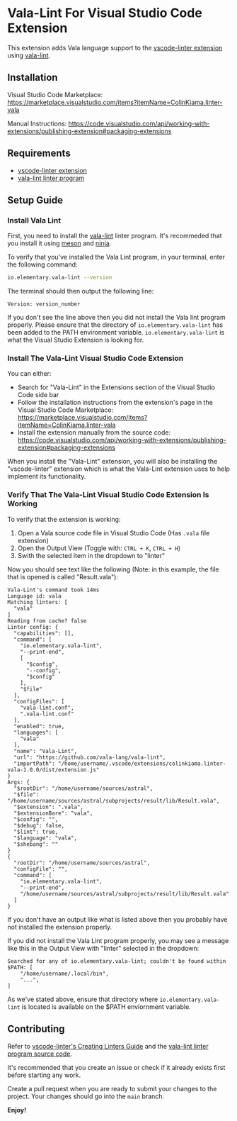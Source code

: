 # Vala-Lint For Visual Studio Code Extension

This extension adds Vala language support to the [vscode-linter extension](https://github.com/fnando/vscode-linter) using [vala-lint](https://github.com/vala-lang/vala-lint).

## Installation

Visual Studio Code Marketplace: https://marketplace.visualstudio.com/items?itemName=ColinKiama.linter-vala

Manual Instructions: https://code.visualstudio.com/api/working-with-extensions/publishing-extension#packaging-extensions

## Requirements

- [vscode-linter extension](https://github.com/fnando/vscode-linter)
- [vala-lint linter program](https://github.com/vala-lang/vala-lint)

## Setup Guide


### Install Vala Lint

First, you need to install the [vala-lint](https://github.com/vala-lang/vala-lint) linter program. It's recommeded that you install it using [meson](https://github.com/mesonbuild/meson) and [ninja](https://github.com/ninja-build/ninja).

To verify that you've installed the Vala Lint program, in your terminal, enter the following command:

```sh
io.elementary.vala-lint --version
```

The terminal should then output the following line:

```
Version: version_number
```

If you don't see the line above then you did not install the Vala lint program properly. Please ensure that the directory of `io.elementary.vala-lint` has been added to the PATH environment variable. `io.elementary.vala-lint` is what the Visual Studio Extension is looking for.

### Install The Vala-Lint Visual Studio Code Extension

You can either:
- Search for "Vala-Lint" in the Extensions section of the Visual Studio Code side bar
- Follow the installation instructions from the extension's page in the Visual Studio Code Marketplace: https://marketplace.visualstudio.com/items?itemName=ColinKiama.linter-vala
- Install the extension manually from the source code: https://code.visualstudio.com/api/working-with-extensions/publishing-extension#packaging-extensions

When you install the "Vala-Lint" extension, you will also be installing the "vscode-linter" extension which is what the Vala-Lint extension uses to help implement its functionality.

### Verify That The Vala-Lint Visual Studio Code Extension Is Working 

To verify that the extension is working:
1. Open a Vala source code file in Visual Studio Code (Has `.vala` file extension)
2. Open the Output View (Toggle with: `CTRL + K`, `CTRL + H`)
3. Swith the selected item in the dropdown to "linter"

Now you should see text like the following (Note: in this example, the file that is opened is called "Result.vala"):

```
Vala-Lint's command took 14ms
Language id: vala
Matching linters: [
  "vala"
]
Reading from cache? false
Linter config: {
  "capabilities": [],
  "command": [
    "io.elementary.vala-lint",
    "--print-end",
    [
      "$config",
      "--config",
      "$config"
    ],
    "$file"
  ],
  "configFiles": [
    "vala-lint.conf",
    ".vala-lint.conf"
  ],
  "enabled": true,
  "languages": [
    "vala"
  ],
  "name": "Vala-Lint",
  "url": "https://github.com/vala-lang/vala-lint",
  "importPath": "/home/username/.vscode/extensions/colinkiama.linter-vala-1.0.0/dist/extension.js"
}
Args: {
  "$rootDir": "/home/username/sources/astral",
  "$file": "/home/username/sources/astral/subprojects/result/lib/Result.vala",
  "$extension": ".vala",
  "$extensionBare": "vala",
  "$config": "",
  "$debug": false,
  "$lint": true,
  "$language": "vala",
  "$shebang": ""
}
{
  "rootDir": "/home/username/sources/astral",
  "configFile": "",
  "command": [
    "io.elementary.vala-lint",
    "--print-end",
    "/home/username/sources/astral/subprojects/result/lib/Result.vala"
  ]
}
```
If you don't have an output like what is listed above then you probably have not installed the extension properly.

If you did not install the Vala Lint program properly, you may see a message like this in the Output View with "linter" selected in the dropdown:

```
Searched for any of io.elementary.vala-lint; couldn't be found within $PATH: [
    "/home/username/.local/bin",
    "...",
]
```

As we've stated above, ensure that directory where `io.elementary.vala-lint` is located is available on the $PATH enviornment variable.

## Contributing

Refer to [vscode-linter's Creating Linters Guide](https://github.com/fnando/vscode-linter/blob/main/docs/creating-linters.md) and the [vala-lint linter program source code](https://github.com/vala-lang/vala-lint).

It's recommended that you create an issue or check if it already exists first before starting any work.

Create a pull request when you are ready to submit your changes to the project. Your changes should go into the `main` branch.

**Enjoy!**
